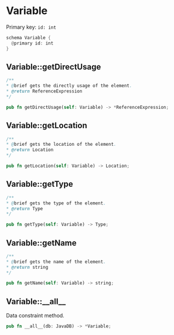 # Variable

Primary key: `id: int`

```rust
schema Variable {
  @primary id: int
}
```
## Variable::getDirectUsage

```java
/**
* @brief gets the directly usage of the element.
* @return ReferenceExpression 
*/
```
```rust
pub fn getDirectUsage(self: Variable) -> *ReferenceExpression;
```
## Variable::getLocation

```java
/**
* @brief gets the location of the element.
* @return Location 
*/
```
```rust
pub fn getLocation(self: Variable) -> Location;
```
## Variable::getType

```java
/**
* @brief gets the type of the element.
* @return Type 
*/
```
```rust
pub fn getType(self: Variable) -> Type;
```
## Variable::getName

```java
/**
* @brief gets the name of the element.
* @return string 
*/
```
```rust
pub fn getName(self: Variable) -> string;
```
## Variable::\_\_all\_\_

Data constraint method.

```rust
pub fn __all__(db: JavaDB) -> *Variable;
```
